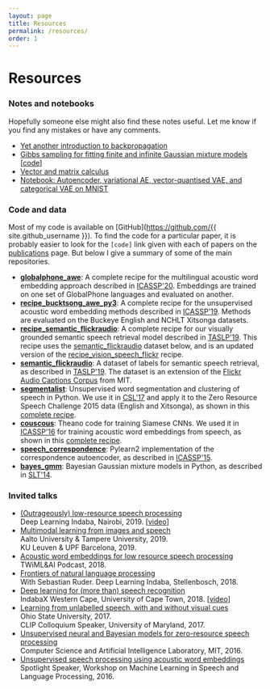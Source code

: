 ```yaml
---
layout: page
title: Resources
permalink: /resources/
order: 1
---
```


# Resources

### Notes and notebooks

Hopefully someone else might also find these notes useful. Let me know if you find any mistakes or have any comments.

- [Yet another introduction to backpropagation]({{site.url}}/notes/kamper_backprop17.pdf)
- [Gibbs sampling for fitting finite and infinite Gaussian mixture models]({{site.url}}/notes/kamper_bayesgmm15.pdf)
  [[code](https://github.com/kamperh/bayes_gmm)]
- [Vector and matrix calculus]({{site.url}}/notes/kamper_matrixcalculus13.pdf)
- [Notebook: Autoencoder, variational AE, vector-quantised VAE, and categorical VAE on MNIST](https://github.com/kamperh/autoencoders_mnist/blob/master/ae_mnist.ipynb)


### Code and data

Most of my code is available on [GitHub](https://github.com/{{ site.github_username }}). To find the code for a particular paper, it is probably easier to look for the `[code]` link given with each of papers on the [publications]({{site.url}}/publications/) page. But below I give a summary of some of the main repositories.

- **[globalphone_awe](https://github.com/kamperh/globalphone_awe)**: A complete recipe for the multilingual acoustic word embedding approach described in [ICASSP'20](https://arxiv.org/abs/2002.02109). Embeddings are trained on one set of GlobalPhone languages and evaluated on another.
- **[recipe_bucktsong_awe_py3](https://github.com/kamperh/recipe_bucktsong_awe_py3)**: A complete recipe for the unsupervised acoustic word embedding methods described in [ICASSP'19](https://arxiv.org/abs/1811.00403). Methods are evaluated on the Buckeye English and NCHLT Xitsonga datasets.
- **[recipe_semantic_flickraudio](https://github.com/kamperh/recipe_semantic_flickraudio)**: A complete recipe for our visually grounded semantic speech retrieval model described in [TASLP'19](https://arxiv.org/abs/1710.01949). This recipe uses the [semantic_flickraudio](https://github.com/kamperh/semantic_flickraudio) dataset below, and is an updated version of the [recipe_vision_speech_flickr](https://github.com/kamperh/recipe_vision_speech_flickr) recipe.
- **[semantic_flickraudio](https://github.com/kamperh/semantic_flickraudio)**: A dataset of labels for semantic speech retrieval, as described in [TASLP'19](https://arxiv.org/abs/1710.01949).  The dataset is an extension of the [Flickr Audio Captions Corpus](https://groups.csail.mit.edu/sls/downloads/flickraudio/) from MIT.
- **[segmentalist](https://github.com/kamperh/segmentalist)**: Unsupervised word segmentation and clustering of speech in Python. We use it in [CSL'17](https://arxiv.org/abs/1606.06950) and apply it to the Zero Resource Speech Challenge 2015 data (English and Xitsonga), as shown in this [complete recipe](https://github.com/kamperh/bucktsong_segmentalist).
- **[couscous](https://github.com/kamperh/couscous)**:  Theano code for training Siamese CNNs. We used it in [ICASSP'16]({{site.url}}/papers/kamper+wang+livescu_icassp2016.pdf) for training acoustic word embeddings from speech, as shown in this [complete recipe](https://github.com/kamperh/recipe_swbd_wordembeds).
- **[speech_correspondence](https://github.com/kamperh/speech_correspondence)**: Pylearn2 implementation of the correspondence autoencoder, as described in [ICASSP'15]({{site.url}}/papers/kamper+elsner+jansen+goldwater_icassp2015.pdf).
- **[bayes_gmm](https://github.com/kamperh/bayes_gmm)**: Bayesian Gaussian mixture models in Python, as described in [SLT'14]({{site.url}}/papers/kamper+jansen+king+goldwater_slt2014.pdf).


### Invited talks

- [(Outrageously) low-resource speech processing]({{site.url}}/slides/kamper_indaba2019_talk.pdf)  
  Deep Learning Indaba, Nairobi, 2019. [[video](https://youtu.be/dTV4mbMJ9yM)]
- [Multimodal learning from images and speech]({{site.url}}/slides/kamper_leuvenupf_talk_2019.pdf)  
  Aalto University & Tampere University, 2019.  
  KU Leuven & UPF Barcelona, 2019.
- [Acoustic word embeddings for low resource speech processing](https://twimlai.com/twiml-talk-191-acoustic-word-embeddings-for-low-resource-speech-processing-with-herman-kamper/)  
  TWiML&AI Podcast, 2018.
- [Frontiers of natural language processing]({{site.url}}/slides/ruder+kamper_indaba2018_talk.pdf)  
  With Sebastian Ruder. Deep Learning Indaba, Stellenbosch, 2018.
- [Deep learning for (more than) speech recognition]({{site.url}}/slides/kamper_indabax2018_talk.pdf)  
  IndabaX Western Cape, University of Cape Town, 2018. [[video](https://youtu.be/lvQipmlgDFY)]
- [Learning from unlabelled speech, with and without visual cues]({{site.url}}/slides/kamper_unsup_visionspeech_talk_2017.pdf)  
  Ohio State University, 2017.  
  CLIP Colloquium Speaker, University of Maryland, 2017.
- [Unsupervised neural and Bayesian models for zero-resource speech processing]({{site.url}}/slides/kamper_mit2016_talk.pdf)  
  Computer Science and Artificial Intelligence Laboratory, MIT, 2016.
- [Unsupervised speech processing using acoustic word embeddings]({{site.url}}/slides/kamper_mlslp2016_talk.pdf)  
  Spotlight Speaker, Workshop on Machine Learning in Speech and Language Processing, 2016.
